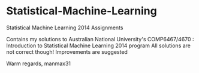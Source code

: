 Statistical-Machine-Learning
============================

Statistical Machine Learning 2014 Assignments

Contains my solutions to Australian National University's COMP6467/4670 : Introduction to Statistical Machine Learning 2014 program
All solutions are not correct though! Improvements are suggested

Warm regards,
manmax31

